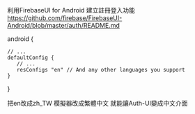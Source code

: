 利用FirebaseUI for Android 建立註冊登入功能
https://github.com/firebase/FirebaseUI-Android/blob/master/auth/README.md


android {

    // ...
    defaultConfig {
       // ...
       resConfigs "en" // And any other languages you support
    }
}



把en改成zh_TW 
模擬器改成繁體中文 就能讓Auth-UI變成中文介面
